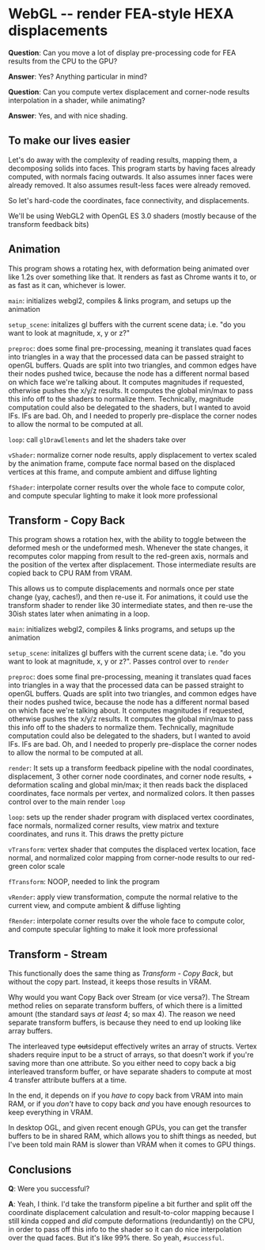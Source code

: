WebGL -- render FEA-style HEXA displacements
============================================

**Question**: Can you move a lot of display pre-processing code for FEA results from the CPU to the GPU?

**Answer**: Yes? Anything particular in mind?

**Question**: Can you compute vertex displacement and corner-node results interpolation in a shader, while animating?

**Answer**: Yes, and with nice shading.

To make our lives easier
------------------------

Let's do away with the complexity of reading results, mapping them, a decomposing solids into faces. This program starts by having faces already computed, with normals facing outwards. It also assumes inner faces were already removed. It also assumes result-less faces were already removed.

So let's hard-code the coordinates, face connectivity, and displacements.

We'll be using WebGL2 with OpenGL ES 3.0 shaders (mostly because of the transform feedback bits)

Animation
---------

This program shows a rotating hex, with deformation being animated over like 1.2s over something like that. It renders as fast as Chrome wants it to, or as fast as it can, whichever is lower.

`main`: initializes webgl2, compiles & links program, and setups up the animation

`setup_scene`: initalizes gl buffers with the current scene data; i.e. "do you want to look at magnitude, x, y or z?"

`preproc`: does some final pre-processing, meaning it translates quad faces into triangles in a way that the processed data can be passed straight to openGL buffers. Quads are split into two triangles, and common edges have their nodes pushed twice, because the node has a different normal based on which face we're talking about. It computes magnitudes if requested, otherwise pushes the x/y/z results. It computes the global min/max to pass this info off to the shaders to normalize them. Technically, magnitude computation could also be delegated to the shaders, but I wanted to avoid IFs. IFs are bad. Oh, and I needed to properly pre-displace the corner nodes to allow the normal to be computed at all.

`loop`: call `glDrawElements` and let the shaders take over

`vShader`: normalize corner node results, apply displacement to vertex scaled by the animation frame, compute face normal based on the displaced vertices at this frame, and compute ambient and diffuse lighting

`fShader`: interpolate corner results over the whole face to compute color, and compute specular lighting to make it look more professional

Transform - Copy Back
----------------------

This program shows a rotation hex, with the ability to toggle between the deformed mesh or the undeformed mesh. Whenever the state changes, it recomputes color mapping from result to the red-green axis, normals and the position of the vertex after displacement. Those intermediate results are copied back to CPU RAM from VRAM.

This allows us to compute displacements and normals once per state change (yay, caches!), and then re-use it. For animations, it could use the transform shader to render like 30 intermediate states, and then re-use the 30ish states later when animating in a loop.

`main`: initializes webgl2, compiles & links programs, and setups up the animation

`setup_scene`: initalizes gl buffers with the current scene data; i.e. "do you want to look at magnitude, x, y or z?". Passes control over to `render`


`preproc`: does some final pre-processing, meaning it translates quad faces into triangles in a way that the processed data can be passed straight to openGL buffers. Quads are split into two triangles, and common edges have their nodes pushed twice, because the node has a different normal based on which face we're talking about. It computes magnitudes if requested, otherwise pushes the x/y/z results. It computes the global min/max to pass this info off to the shaders to normalize them. Technically, magnitude computation could also be delegated to the shaders, but I wanted to avoid IFs. IFs are bad. Oh, and I needed to properly pre-displace the corner nodes to allow the normal to be computed at all.

`render`: It sets up a transform feedback pipeline with the nodal coordinates, displacement, 3 other corner node coordinates, and corner node results, + deformation scaling and global min/max; it then reads back the displaced coordinates, face normals per vertex, and normalized colors. It then passes control over to the main render `loop`

`loop`: sets up the render shader program with displaced vertex coordinates, face normals, normalized corner results, view matrix and texture coordinates, and runs it. This draws the pretty picture

`vTransform`: vertex shader that computes the displaced vertex location, face normal, and normalized color mapping from corner-node results to our red-green color scale

`fTransform`: NOOP, needed to link the program

`vRender`: apply view transformation, compute the normal relative to the current view, and compute ambient & diffuse lighting

`fRender`: interpolate corner results over the whole face to compute color, and compute specular lighting to make it look more professional

Transform - Stream
------------------

This functionally does the same thing as *Transform - Copy Back*, but without the copy part. Instead, it keeps those results in VRAM.

Why would you want Copy Back over Stream (or vice versa?). The Stream method relies on separate transform buffers, of which there is a limitted amount (the standard says *at least* 4; so max 4). The reason we need separate transform buffers, is because they need to end up looking like array buffers.

The interleaved type ~~out~~sideput effectively writes an array of structs. Vertex shaders require input to be a struct of arrays, so that doesn't work if you're saving more than one attribute. So you either need to copy back a big interleaved transform buffer, or have separate shaders to compute at most 4 transfer attribute buffers at a time.

In the end, it depends on if you *have to* copy back from VRAM into main RAM, or if you *don't* have to copy back *and* you have enough resources to keep everything in VRAM.

In desktop OGL, and given recent enough GPUs, you can get the transfer buffers to be in shared RAM, which allows you to shift things as needed, but I've been told main RAM is slower than VRAM when it comes to GPU things.

Conclusions
-----------

**Q**: Were you successful?

**A**: Yeah, I think. I'd take the transform pipeline a bit further and split off the coordinate displacement calculation and result-to-color mapping because I still kinda copped and *did* compute deformations (redundantly) on the CPU, in order to pass off this info to the shader so it can do nice interpolation over the quad faces. But it's like 99% there. So yeah, `#successful`.

